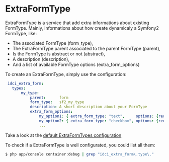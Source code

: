 ExtraFormType
=============


ExtraFormType is a service that add extra informations about existing FormType.
Mainly, informations about how create dynamicaly a Symfony2 FormType, like:
 * The associated FormType (form_type),
 * The ExtraFormType parent associated to the parent FormType (parent),
 * Is the FormType is abstract or not (abstract),
 * A description (description),
 * And a list of available FormType options (extra_form_options)


 To create an ExtraFormType, simply use the configuration:

 ```yml
  idci_extra_form:
    types:
        my_type:
            parent:      form
            form_type:   sf2_my_type
            description: A short description about your FormType
            extra_form_options:
                my_option1: { extra_form_type: "text",     options: {required: false} }
                my_option2: { extra_form_type: "checkbox", options: {required: false} }
                ...
```

Take a look at the [default ExtraFormTypes configuration](../config/types.yml)


To check if a ExtraFormType is well configurated, you could list all them:

```sh
$ php app/console container:debug | grep "idci_extra_form\.type\."
```

